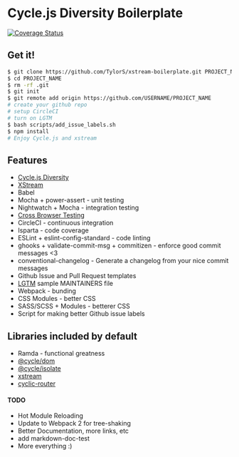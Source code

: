# Cycle.js Diversity Boilerplate
[![Coverage Status](https://coveralls.io/repos/github/TylorS/xstream-boilerplate/badge.svg?branch=master)](https://coveralls.io/github/TylorS/xstream-boilerplate?branch=master)

## Get it!

```bash
$ git clone https://github.com/TylorS/xstream-boilerplate.git PROJECT_NAME
$ cd PROJECT_NAME
$ rm -rf .git
$ git init
$ git remote add origin https://github.com/USERNAME/PROJECT_NAME
# create your github repo
# setup CircleCI
# turn on LGTM
$ bash scripts/add_issue_labels.sh
$ npm install
# Enjoy Cycle.js and xstream
```


## Features

- [Cycle.js Diversity](https://github.com/cyclejs)
- [XStream](https://github.com/staltz/xstream)
- Babel
- Mocha + power-assert - unit testing
- Nightwatch + Mocha - integration testing
- [Cross Browser Testing](https://crossbrowsertesting.com)
- CircleCI - continuous integration
- Isparta - code coverage
- ESLint + eslint-config-standard - code linting
- ghooks + validate-commit-msg + commitizen  - enforce good commit messages <3
- conventional-changelog - Generate a changelog from your nice commit messages
- Github Issue and Pull Request templates
- [LGTM](https://lgtm.co) sample MAINTAINERS file
- Webpack - bunding
- CSS Modules - better CSS
- SASS/SCSS + Modules - betterer CSS
- Script for making better Github issue labels

## Libraries included by default

- Ramda - functional greatness
- [@cycle/dom](https://github.com/cyclejs/dom)
- [@cycle/isolate](https://github.com/cyclejs/isolate)
- [xstream](https://github.com/staltz/xstream)
- [cyclic-router](https://github.com/TylorS/cyclic-router)

#### TODO

- Hot Module Reloading
- Update to Webpack 2 for tree-shaking
- Better Documentation, more links, etc
- add markdown-doc-test
- More everything :)
